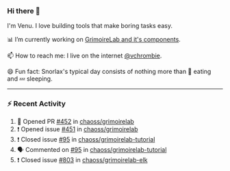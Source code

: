 ### Hi there 👋

I'm Venu. I love building tools that make boring tasks easy.

📊 I’m currently working on [GrimoireLab and it's components](https://chaoss.github.io/grimoirelab).

📫 How to reach me: I live on the internet [@vchrombie](https://www.google.co.in/search?q=vchrombie).

😄 Fun fact: Snorlax's typical day consists of nothing more than :doughnut: eating and :zzz: sleeping.

---

### :zap: Recent Activity

<!--START_SECTION:activity-->
1. 💪 Opened PR [#452](https://github.com/chaoss/grimoirelab/pull/452) in [chaoss/grimoirelab](https://github.com/chaoss/grimoirelab)
2. ❗️ Opened issue [#451](https://github.com/chaoss/grimoirelab/issues/451) in [chaoss/grimoirelab](https://github.com/chaoss/grimoirelab)
3. ❗️ Closed issue [#95](https://github.com/chaoss/grimoirelab-tutorial/issues/95) in [chaoss/grimoirelab-tutorial](https://github.com/chaoss/grimoirelab-tutorial)
4. 🗣 Commented on [#95](https://github.com/chaoss/grimoirelab-tutorial/issues/95) in [chaoss/grimoirelab-tutorial](https://github.com/chaoss/grimoirelab-tutorial)
5. ❗️ Closed issue [#803](https://github.com/chaoss/grimoirelab-elk/issues/803) in [chaoss/grimoirelab-elk](https://github.com/chaoss/grimoirelab-elk)
<!--END_SECTION:activity-->

<!--
**vchrombie/vchrombie** is a ✨ _special_ ✨ repository because its `README.md` (this file) appears on your GitHub profile.

Here are some ideas to get you started:

- 🔭 I’m currently working on ...
- 🌱 I’m currently learning ...
- 👯 I’m looking to collaborate on ...
- 🤔 I’m looking for help with ...
- 💬 Ask me about ...
- 📫 How to reach me: ...
- 😄 Pronouns: ...
- ⚡ Fun fact: ...
-->
